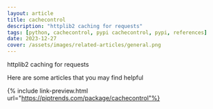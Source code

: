 ```yaml
---
layout: article
title: cachecontrol
description: "httplib2 caching for requests"
tags: [python, cachecontrol, pypi cachecontrol, pypi, references]
date: 2023-12-27
cover: /assets/images/related-articles/general.png
---
```


httplib2 caching for requests

Here are some articles that you may find helpful

{% include link-preview.html url="https://piptrends.com/package/cachecontrol"%}